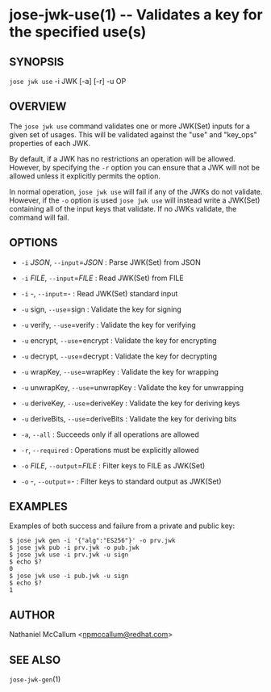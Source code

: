 jose-jwk-use(1) -- Validates a key for the specified use(s)
===========================================================

## SYNOPSIS

`jose jwk use` -i JWK [-a] [-r] -u OP

## OVERVIEW

The `jose jwk use` command validates one or more JWK(Set) inputs for a given
set of usages. This will be validated against the "use" and "key_ops"
properties of each JWK.

By default, if a JWK has no restrictions an operation will be allowed.
However, by specifying the `-r` option you can ensure that a JWK will not
be allowed unless it explicitly permits the option.

In normal operation, `jose jwk use` will fail if any of the JWKs do not
validate. However, if the `-o` option is used `jose jwk use` will instead
write a JWK(Set) containing all of the input keys that validate. If no JWKs
validate, the command will fail.

## OPTIONS

* `-i` _JSON_, `--input`=_JSON_ :
  Parse JWK(Set) from JSON

* `-i` _FILE_, `--input`=_FILE_ :
  Read JWK(Set) from FILE

* `-i` -, `--input`=- :
  Read JWK(Set) standard input

* `-u` sign, `--use`=sign :
  Validate the key for signing

* `-u` verify, `--use`=verify :
  Validate the key for verifying

* `-u` encrypt, `--use`=encrypt :
  Validate the key for encrypting

* `-u` decrypt, `--use`=decrypt :
  Validate the key for decrypting

* `-u` wrapKey, `--use`=wrapKey :
  Validate the key for wrapping

* `-u` unwrapKey, `--use`=unwrapKey :
  Validate the key for unwrapping

* `-u` deriveKey, `--use`=deriveKey :
  Validate the key for deriving keys

* `-u` deriveBits, `--use`=deriveBits :
  Validate the key for deriving bits

* `-a`, `--all` :
  Succeeds only if all operations are allowed

* `-r`, `--required` :
  Operations must be explicitly allowed

* `-o` _FILE_, `--output`=_FILE_ :
  Filter keys to FILE as JWK(Set)

* `-o` -, `--output`=- :
  Filter keys to standard output as JWK(Set)

## EXAMPLES

Examples of both success and failure from a private and public key:

    $ jose jwk gen -i '{"alg":"ES256"}' -o prv.jwk
    $ jose jwk pub -i prv.jwk -o pub.jwk
    $ jose jwk use -i prv.jwk -u sign
    $ echo $?
    0
    $ jose jwk use -i pub.jwk -u sign
    $ echo $?
    1

## AUTHOR

Nathaniel McCallum &lt;npmccallum@redhat.com&gt;

## SEE ALSO

`jose-jwk-gen`(1)
